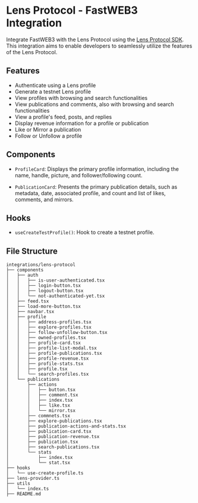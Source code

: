 # Lens Protocol - FastWEB3 Integration

Integrate FastWEB3 with the Lens Protocol using the [Lens Protocol SDK](https://github.com/lens-protocol/lens-sdk). This integration aims to enable developers to seamlessly utilize the features of the Lens Protocol.

## Features

- Authenticate using a Lens profile
- Generate a testnet Lens profile
- View profiles with browsing and search functionalities
- View publications and comments, also with browsing and search functionalities
- View a profile's feed, posts, and replies
- Display revenue information for a profile or publication
- Like or Mirror a publication
- Follow or Unfollow a profile

## Components

- `ProfileCard`: Displays the primary profile information, including the name, handle, picture, and follower/following count.

- `PublicationCard`: Presents the primary publication details, such as metadata, date, associated profile, and count and list of likes, comments, and mirrors.

## Hooks

- `useCreateTestProfile()`: Hook to create a testnet profile.

## File Structure

```
integrations/lens-protocol
├── components
│   ├── auth
│   │   ├── is-user-authenticated.tsx
│   │   ├── login-button.tsx
│   │   ├── logout-button.tsx
│   │   └── not-authenticated-yet.tsx
│   ├── feed.tsx
│   ├── load-more-button.tsx
│   ├── navbar.tsx
│   ├── profile
│   │   ├── address-profiles.tsx
│   │   ├── explore-profiles.tsx
│   │   ├── follow-unfollow-button.tsx
│   │   ├── owned-profiles.tsx
│   │   ├── profile-card.tsx
│   │   ├── profile-list-modal.tsx
│   │   ├── profile-publications.tsx
│   │   ├── profile-revenue.tsx
│   │   ├── profile-stats.tsx
│   │   ├── profile.tsx
│   │   └── search-profiles.tsx
│   └── publications
│       ├── actions
│       │   ├── button.tsx
│       │   ├── comment.tsx
│       │   ├── index.tsx
│       │   ├── like.tsx
│       │   └── mirror.tsx
│       ├── commnets.tsx
│       ├── explore-publications.tsx
│       ├── publication-actions-and-stats.tsx
│       ├── publication-card.tsx
│       ├── publication-revenue.tsx
│       ├── publication.tsx
│       ├── search-publications.tsx
│       └── stats
│           ├── index.tsx
│           └── stat.tsx
├── hooks
│   └── use-create-profile.ts
├── lens-provider.ts
├── utils
│   └── index.ts
├── README.md
```
